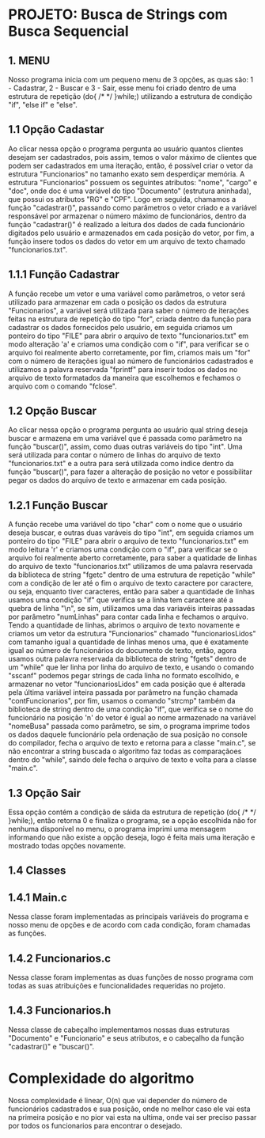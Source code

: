 # PROJETO: Busca de Strings com Busca Sequencial
## 1. MENU
  Nosso programa inicia com um pequeno menu de 3 opções, as quas são: 1 - Cadastrar, 2 - Buscar e 3 - Sair, esse menu foi criado dentro de uma estrutura de repetição (do{ /* */ }while;) utilizando a estrutura de condição "if", "else if" e "else".

## 1.1 Opção Cadastar
  Ao clicar nessa opção o programa pergunta ao usuário quantos clientes desejam ser cadastrados, pois assim, temos o valor máximo de clientes que podem ser cadastrados em uma iteração, então, é possível criar o vetor da estrutura "Funcionarios" no tamanho exato sem desperdiçar memória. A estrutura "Funcionarios" possuem os seguintes atributos: "nome", "cargo" e "doc", onde doc é uma variável do tipo "Documento" (estrutura aninhada), que possui os atributos "RG" e "CPF". Logo em seguida, chamamos a função "cadastrar()", passando como parâmetros o vetor criado e a variável responsável por armazenar o número máximo de funcionários, dentro da função "cadastrar()" é realizado a leitura dos dados de cada funcionário digitados pelo usuário e 
armazenados em cada posição do vetor, por fim, a função insere todos os dados do vetor em um arquivo de texto chamado "funcionarios.txt".

## 1.1.1 Função Cadastrar
  A função recebe um vetor e uma variável como parâmetros, o vetor será utilizado para armazenar em cada o posição os dados da estrutura "Funcionarios", a variável será utilizada para saber
o número de iterações feitas na estrutura de repetição do tipo "for", criada dentro da função para cadastrar os dados fornecidos pelo usuário, em seguida criamos um ponteiro do tipo "FILE"
para abrir o arquivo de texto "funcionarios.txt" em modo alteração 'a' e criamos uma condição com o "if", para verificar se o arquivo foi realmente aberto corretamente, por fim, criamos
mais um "for" com o número de iterações igual ao número de funcionários cadastrados e utilizamos a palavra reservada "fprintf" para inserir todos os dados no arquivo de texto formatados da
maneira que escolhemos e fechamos o arquivo com o comando "fclose".

## 1.2 Opção Buscar
  Ao clicar nessa opção o programa pergunta ao usuário qual string deseja buscar e armazena em uma variável que é passada como parâmetro na função "buscar()", assim, como duas outras variáveis do tipo "int". Uma será utilizada para contar o número de linhas do arquivo de texto "funcionarios.txt" e a outra para será utilizada como indice dentro da função "buscar()", para fazer a alteração de posição no vetor e possibilitar pegar os dados do arquivo de texto e armazenar em cada posição.

## 1.2.1 Função Buscar
  A função recebe uma variável do tipo "char" com o nome que o usuário deseja buscar, e outras duas varáveis do tipo "int", em seguida criamos um ponteiro do tipo "FILE" para abrir o arquivo de texto "funcionarios.txt" em modo leitura 'r' e criamos uma condição com o "if", para verificar se o arquivo foi realmente aberto corretamente, para saber a quatidade de linhas do arquivo de texto "funcionarios.txt" utilizamos de uma palavra reservada da biblioteca de string "fgetc" dentro de uma estrutura de repetição "while" com a condição de ler até o fim o arquivo de texto caractere por caractere, ou seja, enquanto tiver caracteres, então para saber a quantidade de linhas usamos uma condição "if" que verifica se a linha tem caractere até a quebra de linha "\n", se sim, utilizamos uma das variavéis inteiras passadas por parâmetro "numLinhas" para contar cada linha e fechamos o arquivo. Tendo a quantidade de linhas, abrimos o arquivo de texto novamente e criamos um vetor da estrutura "Funcionarios" chamado "funcionariosLidos" com tamanho igual a quantidade de linhas menos uma, que é exatamente igual ao número de funcionários do documento de texto, então, agora usamos outra palavra reservada da biblioteca de string "fgets" dentro de um "while" que ler linha por linha do arquivo de texto, e usando o comando "sscanf" podemos pegar strings de cada linha no formato escolhido, e armazenar no vetor "funcionariosLidos" em cada posição que é alterada pela última variável inteira passada por parâmetro na função chamada "contFuncionarios", por fim, usamos o comando "strcmp" também da biblioteca de string dentro de uma condição "if", que verifica se o nome do funcionário na posição 'n' do vetor é igual ao nome armazenado na variável "nomeBusa" passada como parâmetro, se sim, o programa imprime todos os dados daquele funcionário pela ordenação de sua posição no console do compilador, fecha o arquivo de texto e retorna para a classe "main.c", se não encontrar a string buscada o algoritmo faz todas as comparaçãoes dentro do "while", saindo dele fecha o arquivo de texto e volta para a classe "main.c".

## 1.3 Opção Sair
  Essa opção contém a condição de sáida da estrutura de repetição (do{ /* */ }while;), então retorna 0 e finaliza o programa, se a opção escolhida não for nenhuma disponível no menu, o programa imprimi uma mensagem informando que não existe a opção deseja, logo é feita mais uma iteração e mostrado todas opções novamente.

## 1.4 Classes
## 1.4.1 Main.c
  Nessa classe foram implementadas as principais variáveis do programa e nosso menu de opções e de acordo com cada condição, foram chamadas as funções.

## 1.4.2 Funcionarios.c
  Nessa classe foram implementas as duas funções de nosso programa com todas as suas atribuições e funcionalidades requeridas no projeto.

## 1.4.3 Funcionarios.h
  Nessa classe de cabeçalho implementamos nossas duas estruturas "Documento" e "Funcionario" e seus atributos, e o cabeçalho da função "cadastrar()" e "buscar()".

# Complexidade do algoritmo 
  Nossa complexidade é linear, O(n) que vai depender do número de funcionários cadastrados e sua posição, onde no melhor caso ele vai esta na primeira posição e no pior vai esta na ultima, onde vai ser preciso passar por todos os funcionarios para encontrar o desejado.
